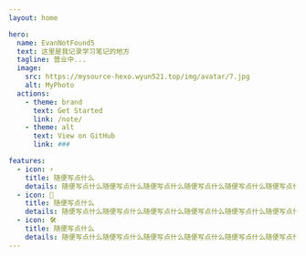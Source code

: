 ```yaml
---
layout: home

hero:
  name: EvanNotFound5
  text: 这里是我记录学习笔记的地方
  tagline: 营业中...
  image:
    src: https://mysource-hexo.wyun521.top/img/avatar/7.jpg
    alt: MyPhoto
  actions:
    - theme: brand
      text: Get Started
      link: /note/
    - theme: alt
      text: View on GitHub
      link: ###

features:
  - icon: ⚡️
    title: 随便写点什么
    details: 随便写点什么随便写点什么随便写点什么随便写点什么随便写点什么随便写点什么随便写点什么随便写点什么随便写点什么
  - icon: 🖖
    title: 随便写点什么
    details: 随便写点什么随便写点什么随便写点什么随便写点什么随便写点什么随便写点什么随便写点什么随便写点什么随便写点什么
  - icon: 🛠️
    title: 随便写点什么
    details: 随便写点什么随便写点什么随便写点什么随便写点什么随便写点什么随便写点什么随便写点什么随便写点什么随便写点什么
---
```

